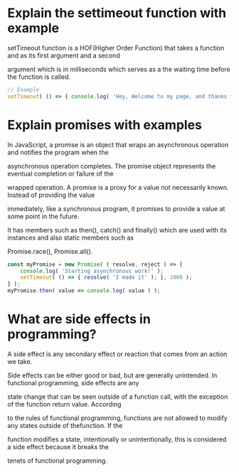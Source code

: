 # Explain the settimeout function with example

setTimeout function is a HOF(Higher Order Function) that takes a function and as its first argument and a second

argument which is in milliseconds which serves as a the waiting time before the function is called.

```js
// Example
setTimeout( () => { console.log( 'Hey, Welcome to my page, and thanks for waiting for 5 seconds ' ) }, 5000 );
```

# Explain promises with examples

In JavaScript, a promise is an object that wraps an asynchronous operation and notifies the program when the

asynchronous operation completes. The promise object represents the eventual completion or failure of the

wrapped operation. A promise is a proxy for a value not necessarily known. Instead of providing the value

immediately, like a synchronous program, it promises to provide a value at some point in the future.

It has members such as then(), catch() and finally() which are used with its instances and also static members such as

Promise.race(), Promise.all().

```js
const myPromise = new Promise( ( resolve, reject ) => {
    console.log( 'Starting asynchronous work!' );
    setTimeout( () => { resolve( 'I made it' ); }, 1000 );
} );
myPromise.then( value => console.log( value ) );
```

# What are side effects in programming?

A side effect is any secondary effect or reaction that comes from an action we take.

Side effects can be either good or bad, but are generally unintended. In functional programming, side effects are any 

state change that can be seen outside of a function call, with the exception of the function return value. According 

to the rules of functional programming, functions are not allowed to modify any states outside of thefunction. If the 

function modifies a state, intentionally or unintentionally, this is considered a side effect because it breaks the 

tenets of functional programming.